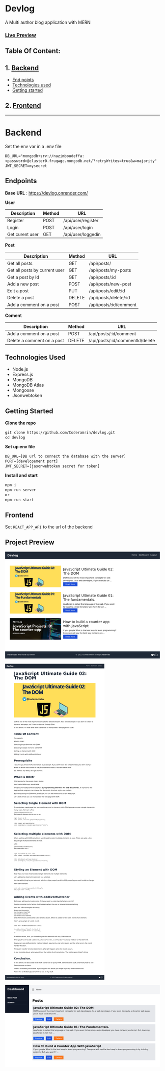 # Devlog

A Multi author blog application with MERN

### [Live Preview](https://devlogg.onrender.com/)

## Table Of Content:

## 1. [Backend](#backend)
- [End points](#endpoints)
- [Technologies used](#technologies-used)
- [Getting started](#getting-started)

## 2. [Frontend](#frontend)


---------------------

# Backend

Set the env var in a .env file

```
DB_URL="mongodb+srv://nazimboudeffa:<password>@cluster0.fruqwgc.mongodb.net/?retryWrites=true&w=majority"
JWT_SECRET=mysecret
```

## Endpoints

**Base URL** : https://devlog.onrender.com/

**User**

| Description      | Method | URL | 
| ----------- | ----------- |------
| Register      | POST       | /api/user/register
| Login      | POST       | /api/user/login
| Get curent user      | GET       | /api/user/loggedin



**Post**

| Description      | Method | URL | 
| ----------- | ----------- |------
| Get all posts      | GET       | /api/posts/
| Get all posts by current user    | GET       | /api/posts/my-posts
| Get a post by Id    | GET       | /api/posts/:id
| Add a new post      | POST       | /api/posts/new-post
| Edit a post    | PUT       | /api/posts/edit/:id
| Delete a post    | DELETE       | /api/posts/delete/:id
| Add a comment on a post    | POST       | /api/posts/:id/comment


**Coment**

| Description      | Method | URL | 
| ----------- | ----------- |------
| Add a comment on a post    | POST       | /api/posts/:id/comment
| Delete a comment on a post    | DELETE       | /api/posts/:id/:commentId/delete


## Technologies Used

- Node.js
- Express.js
- MongoDB
- MongoDB Atlas
- Mongoose
- Jsonwebtoken


## Getting Started

**Clone the repo**

```
git clone https://github.com/Coderamrin/devlog.git
cd devlog
```

**Set up env file**
```
DB_URL=[DB url to connect the database with the server]
PORT=[developement port]
JWT_SECRET=[jasonwebtoken secret for token]
```

**Install and start**

```
npm i
npm run server
or
npm run start
```


## Frontend

Set `REACT_APP_API` to the url of the backend

## Project Preview

![blog home page](img-1.png)

![blog article page](img-2.png)

![blog dashboard page](img-3.png)
